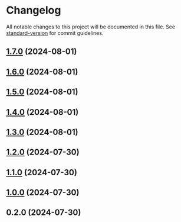 # Changelog

All notable changes to this project will be documented in this file. See [standard-version](https://github.com/conventional-changelog/standard-version) for commit guidelines.

## [1.7.0](https://github.com/notNilton/recyon/compare/v1.6.0...v1.7.0) (2024-08-01)

## [1.6.0](https://github.com/notNilton/recyon/compare/v1.5.0...v1.6.0) (2024-08-01)

## [1.5.0](https://github.com/notNilton/recyon/compare/v1.4.0...v1.5.0) (2024-08-01)

## [1.4.0](https://github.com/notNilton/recyon/compare/v1.3.0...v1.4.0) (2024-08-01)

## [1.3.0](https://github.com/notNilton/recyon/compare/v1.2.0...v1.3.0) (2024-08-01)

## [1.2.0](https://github.com/notNilton/recyon/compare/v1.1.0...v1.2.0) (2024-07-30)

## [1.1.0](https://github.com/notNilton/recyon/compare/v1.0.0...v1.1.0) (2024-07-30)

## [1.0.0](https://github.com/notNilton/recyon/compare/v0.2.0...v1.0.0) (2024-07-30)

## 0.2.0 (2024-07-30)

